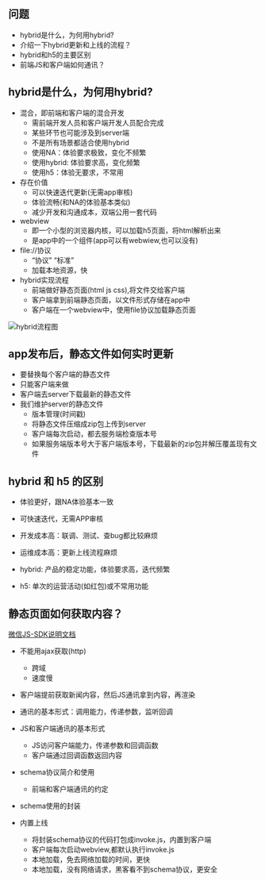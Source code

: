 ## 问题

- hybrid是什么，为何用hybrid?
- 介绍一下hybrid更新和上线的流程？
- hybrid和h5的主要区别
- 前端JS和客户端如何通讯？

## hybrid是什么，为何用hybrid?

- 混合，即前端和客户端的混合开发
	- 需前端开发人员和客户端开发人员配合完成
	- 某些环节也可能涉及到server端
	- 不是所有场景都适合使用hybrid
	- 使用NA：体验要求极致，变化不频繁
	- 使用hybrid: 体验要求高，变化频繁
	- 使用h5：体验无要求，不常用
- 存在价值
	- 可以快速迭代更新(无需app审核)
	- 体验流畅(和NA的体验基本类似)
	- 减少开发和沟通成本，双端公用一套代码
- webview
	- 即一个小型的浏览器内核，可以加载h5页面，将html解析出来
	- 是app中的一个组件(app可以有webwiew,也可以没有)
- file://协议
	- “协议” “标准”
	- 加载本地资源，快
- hybrid实现流程
	- 前端做好静态页面(html js css),将文件交给客户端
	- 客户端拿到前端静态页面，以文件形式存储在app中
	- 客户端在一个webview中，使用file协议加载静态页面

![hybrid流程图](../hybrid1)

## app发布后，静态文件如何实时更新

- 要替换每个客户端的静态文件
- 只能客户端来做
- 客户端去server下载最新的静态文件
- 我们维护server的静态文件
	- 版本管理(时间戳)
	- 将静态文件压缩成zip包上传到server
	- 客户端每次启动，都去服务端检查版本号
	- 如果服务端版本号大于客户端版本号，下载最新的zip包并解压覆盖现有文件

## hybrid 和 h5 的区别

- 体验更好，跟NA体验基本一致
- 可快速迭代，无需APP审核

- 开发成本高：联调、测试、查bug都比较麻烦
- 运维成本高：更新上线流程麻烦

- hybrid: 产品的稳定功能，体验要求高，迭代频繁
- h5: 单次的运营活动(如红包)或不常用功能


## 静态页面如何获取内容？ 

[微信JS-SDK说明文档](https://mp.weixin.qq.com/wiki?t=resource/res_main&id=mp1421141115)

- 不能用ajax获取(http)
	- 跨域
	- 速度慢
- 客户端提前获取新闻内容，然后JS通讯拿到内容，再渲染
- 通讯的基本形式：调用能力，传递参数，监听回调

- JS和客户端通讯的基本形式
	- JS访问客户端能力，传递参数和回调函数
	- 客户端通过回调函数返回内容

- schema协议简介和使用
	- 前端和客户端通讯的约定

- schema使用的封装
- 内置上线
	- 将封装schema协议的代码打包成invoke.js，内置到客户端
	- 客户端每次启动webview,都默认执行invoke.js
	- 本地加载，免去网络加载的时间，更快
	- 本地加载，没有网络请求，黑客看不到schema协议，更安全













